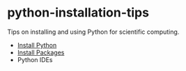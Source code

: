 # python-installation-tips
Tips on installing and using Python for scientific computing.

- [Install Python](https://github.com/giovanipollachini/python-installation-tips/tree/master/install-python)
- [Install Packages](https://github.com/giovanipollachini/python-installation-tips/tree/master/install-packages)
- Python IDEs

